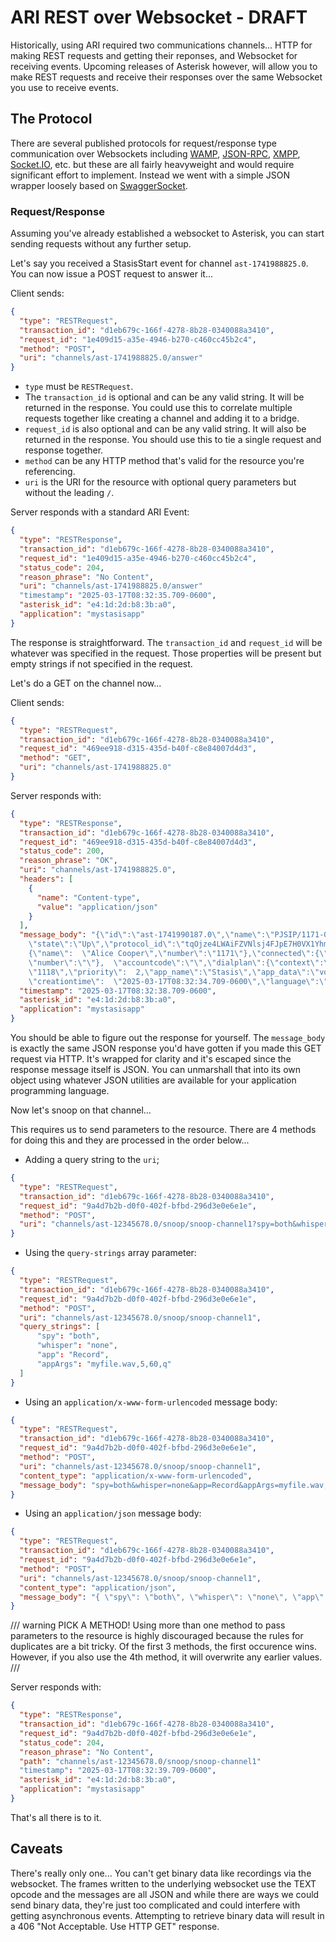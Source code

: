 # ARI REST over Websocket - DRAFT

Historically, using ARI required two communications channels... HTTP for making REST requests and getting their reponses, and Websocket for receiving events.  Upcoming releases of Asterisk however, will allow you to make REST requests and receive their responses over the same Websocket you use to receive events.

## The Protocol

There are several published protocols for request/response type communication over Websockets including [WAMP](https://wamp-proto.org), [JSON-RPC](https://www.jsonrpc.org), [XMPP](https://xmpp.org), [Socket.IO](https://socket.io), etc. but these are all fairly heavyweight and would require significant effort to implement.  Instead we went with a simple JSON wrapper loosely based on [SwaggerSocket](https://github.com/swagger-api/swagger-socket).

### Request/Response

Assuming you've already established a websocket to Asterisk, you can start sending requests without any further setup.

Let's say you received a StasisStart event for channel `ast-1741988825.0`.  You can now issue a POST request to answer it...

Client sends:

```json
{
  "type": "RESTRequest",
  "transaction_id": "d1eb679c-166f-4278-8b28-0340088a3410",
  "request_id": "1e409d15-a35e-4946-b270-c460cc45b2c4",
  "method": "POST",
  "uri": "channels/ast-1741988825.0/answer"
}
```

* `type` must be `RESTRequest`.
* The `transaction_id` is optional and can be any valid string. It will be returned in the response.  You could use this to correlate multiple requests together like creating a channel and adding it to a bridge.
* `request_id` is also optional and can be any valid string. It will also be returned in the response. You should use this to tie a single request and response together.
* `method` can be any HTTP method that's valid for the resource you're referencing.
* `uri` is the URI for the resource with optional query parameters but without the leading `/`.

Server responds with a standard ARI Event:

```json
{
  "type": "RESTResponse",
  "transaction_id": "d1eb679c-166f-4278-8b28-0340088a3410",
  "request_id": "1e409d15-a35e-4946-b270-c460cc45b2c4",
  "status_code": 204,
  "reason_phrase": "No Content",
  "uri": "channels/ast-1741988825.0/answer"
  "timestamp": "2025-03-17T08:32:35.709-0600",
  "asterisk_id": "e4:1d:2d:b8:3b:a0",
  "application": "mystasisapp"
}
```

The response is straightforward. The `transaction_id` and `request_id` will be whatever was specified in the request.  Those properties will be present but empty strings if not specified in the request.

Let's do a GET on the channel now...

Client sends:

```json
{
  "type": "RESTRequest",
  "transaction_id": "d1eb679c-166f-4278-8b28-0340088a3410",
  "request_id": "469ee918-d315-435d-b40f-c8e84007d4d3",
  "method": "GET",
  "uri": "channels/ast-1741988825.0"
}
```

Server responds with:

```json
{
  "type": "RESTResponse",
  "transaction_id": "d1eb679c-166f-4278-8b28-0340088a3410",
  "request_id": "469ee918-d315-435d-b40f-c8e84007d4d3",
  "status_code": 200,
  "reason_phrase": "OK",
  "uri": "channels/ast-1741988825.0",
  "headers": [
    {
      "name": "Content-type",
      "value": "application/json"
    }
  ],
  "message_body": "{\"id\":\"ast-1741990187.0\",\"name\":\"PJSIP/1171-00000000\",
    \"state\":\"Up\",\"protocol_id\":\"tqOjze4LWAiFZVNlsj4FJpE7H0VX1Yhm\",\"caller\":
    {\"name\":  \"Alice Cooper\",\"number\":\"1171\"},\"connected\":{\"name\":\"\",
    \"number\":\"\"},  \"accountcode\":\"\",\"dialplan\":{\"context\":\"default\",\"exten\":
    \"1118\",\"priority\":  2,\"app_name\":\"Stasis\",\"app_data\":\"voicebot\"},
    \"creationtime\":  \"2025-03-17T08:32:34.709-0600\",\"language\":\"en_US\"}",
  "timestamp": "2025-03-17T08:32:38.709-0600",
  "asterisk_id": "e4:1d:2d:b8:3b:a0",
  "application": "mystasisapp"
}
```

You should be able to figure out the response for yourself.  The `message_body` is exactly the same JSON response you'd have gotten if you made this GET request via HTTP. It's wrapped for clarity and it's escaped since the response message itself is JSON. You can unmarshall that into its own object using whatever JSON utilities are available for your application programming language.

Now let's snoop on that channel...

This requires us to send parameters to the resource. There are 4 methods for doing this and they are processed in the order below...

* Adding a query string to the `uri`;

```json
{
  "type": "RESTRequest",
  "transaction_id": "d1eb679c-166f-4278-8b28-0340088a3410",
  "request_id": "9a4d7b2b-d0f0-402f-bfbd-296d3e0e6e1e",
  "method": "POST",
  "uri": "channels/ast-12345678.0/snoop/snoop-channel1?spy=both&whisper=none&app=Record&appArgs=myfile.wav,5,60,q"
}
```

* Using the `query-strings` array parameter:

```json
{
  "type": "RESTRequest",
  "transaction_id": "d1eb679c-166f-4278-8b28-0340088a3410",
  "request_id": "9a4d7b2b-d0f0-402f-bfbd-296d3e0e6e1e",
  "method": "POST",
  "uri": "channels/ast-12345678.0/snoop/snoop-channel1",
  "query_strings": [
      "spy": "both",
      "whisper": "none",
      "app": "Record",
      "appArgs": "myfile.wav,5,60,q"
  ]
}
```

* Using an `application/x-www-form-urlencoded` message body:

```json
{
  "type": "RESTRequest",
  "transaction_id": "d1eb679c-166f-4278-8b28-0340088a3410",
  "request_id": "9a4d7b2b-d0f0-402f-bfbd-296d3e0e6e1e",
  "method": "POST",
  "uri": "channels/ast-12345678.0/snoop/snoop-channel1",
  "content_type": "application/x-www-form-urlencoded",
  "message_body": "spy=both&whisper=none&app=Record&appArgs=myfile.wav,5,60,q"
}
```

* Using an `application/json` message body:

```json
{
  "type": "RESTRequest",
  "transaction_id": "d1eb679c-166f-4278-8b28-0340088a3410",
  "request_id": "9a4d7b2b-d0f0-402f-bfbd-296d3e0e6e1e",
  "method": "POST",
  "uri": "channels/ast-12345678.0/snoop/snoop-channel1",
  "content_type": "application/json",
  "message_body": "{ \"spy\": \"both\", \"whisper\": \"none\", \"app\": \"Record\", \"appArgs\": \"myfile.wav,5,60,q\" }"
}
```

/// warning
PICK A METHOD! Using more than one method to pass parameters to the resource is highly discouraged because the rules for duplicates are a bit tricky.  Of the first 3 methods, the first occurence wins. However, if you also use the 4th method, it will overwrite any earlier values.
///

Server responds with:

```json
{
  "type": "RESTResponse",
  "transaction_id": "d1eb679c-166f-4278-8b28-0340088a3410",
  "request_id": "9a4d7b2b-d0f0-402f-bfbd-296d3e0e6e1e",
  "status_code": 204,
  "reason_phrase": "No Content",
  "path": "channels/ast-12345678.0/snoop/snoop-channel1"
  "timestamp": "2025-03-17T08:32:39.709-0600",
  "asterisk_id": "e4:1d:2d:b8:3b:a0",
  "application": "mystasisapp"
}
```

That's all there is to it.

## Caveats

There's really only one...  You can't get binary data like recordings via the websocket.  The frames written to the underlying websocket use the TEXT opcode and the messages are all JSON and while there are ways we could send binary data, they're just too complicated and could interfere with getting asynchronous events.  Attempting to retrieve binary data will result in a 406 "Not Acceptable. Use HTTP GET" response.
